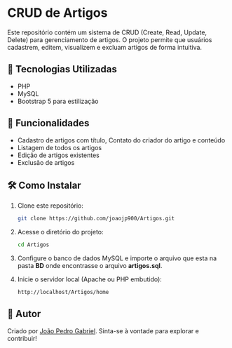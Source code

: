 # CRUD de Artigos

Este repositório contém um sistema de CRUD (Create, Read, Update, Delete) para gerenciamento de artigos. O projeto permite que usuários cadastrem, editem, visualizem e excluam artigos de forma intuitiva.

## 🔧 Tecnologias Utilizadas
- PHP 
- MySQL
- Bootstrap 5  para estilização 

## 📅 Funcionalidades
- Cadastro de artigos com título, Contato do criador do artigo e conteúdo 
- Listagem de todos os artigos
- Edição de artigos existentes
- Exclusão de artigos
 

## 🛠️ Como Instalar
1. Clone este repositório:
   ```bash
   git clone https://github.com/joaojp900/Artigos.git
   ```
2. Acesse o diretório do projeto:
   ```bash
   cd Artigos
   ```
3. Configure o banco de dados MySQL e importe o arquivo que esta na pasta **BD** onde encontrasse  o arquivo **artigos.sql**.

4. Inicie o servidor local (Apache ou PHP embutido):
   ```bash
   http://localhost/Artigos/home
   ```

## 🌟 Autor
Criado por [João Pedro Gabriel](https://github.com/joaojp900). Sinta-se à vontade para explorar e contribuir!

 
